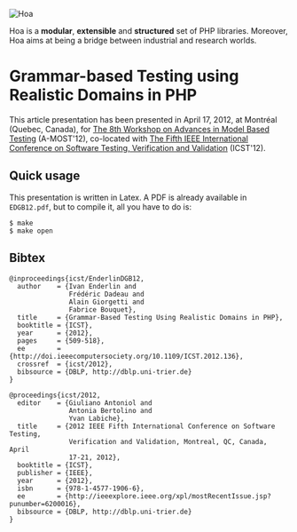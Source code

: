 ![Hoa](http://hoa-project.net/Media/Image/Hoa_small.png)

Hoa is a **modular**, **extensible** and **structured** set of PHP libraries.
Moreover, Hoa aims at being a bridge between industrial and research worlds.

# Grammar-based Testing using Realistic Domains in PHP

This article presentation has been presented in April 17, 2012, at Montréal
(Quebec, Canada), for [The 8th Workshop on Advances in Model Based
Testing](https://sites.google.com/site/amost2012/) (A-MOST'12), co-located with
[The Fifth IEEE International Conference on Software Testing, Verification and
Validation](icst2012.soccerlab.polymtl.ca/Content/home/index.php) (ICST'12).

## Quick usage

This presentation is written in Latex. A PDF is already available in
`EDGB12.pdf`, but to compile it, all you have to do is:

    $ make
    $ make open

## Bibtex

    @inproceedings{icst/EnderlinDGB12,
      author    = {Ivan Enderlin and
                   Frédéric Dadeau and
                   Alain Giorgetti and
                   Fabrice Bouquet},
      title     = {Grammar-Based Testing Using Realistic Domains in PHP},
      booktitle = {ICST},
      year      = {2012},
      pages     = {509-518},
      ee        = {http://doi.ieeecomputersociety.org/10.1109/ICST.2012.136},
      crossref  = {icst/2012},
      bibsource = {DBLP, http://dblp.uni-trier.de}
    }

    @proceedings{icst/2012,
      editor    = {Giuliano Antoniol and
                   Antonia Bertolino and
                   Yvan Labiche},
      title     = {2012 IEEE Fifth International Conference on Software Testing,
                   Verification and Validation, Montreal, QC, Canada, April
                   17-21, 2012},
      booktitle = {ICST},
      publisher = {IEEE},
      year      = {2012},
      isbn      = {978-1-4577-1906-6},
      ee        = {http://ieeexplore.ieee.org/xpl/mostRecentIssue.jsp?punumber=6200016},
      bibsource = {DBLP, http://dblp.uni-trier.de}
    }
